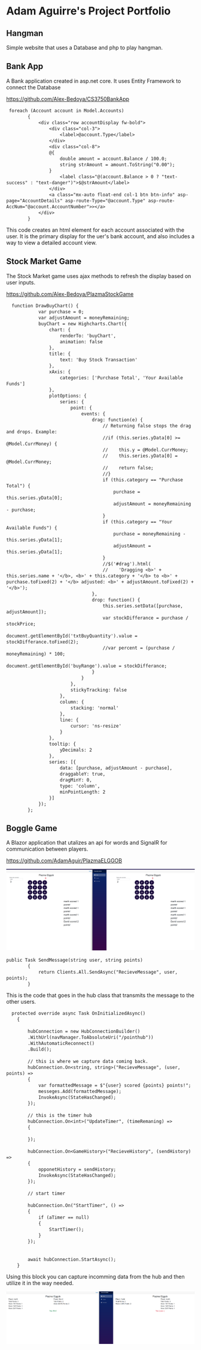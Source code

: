 # Adam Aguirre's Project Portfolio

## Hangman

Simple website that uses a Database and php to play hangman.

## Bank App

A Bank application created in asp.net core. It uses Entity Framework to connect the Database

https://github.com/Alex-Bedoya/CS3750BankApp

````
 foreach (Account account in Model.Accounts)
        {
            <div class="row accountDisplay fw-bold">
                <div class="col-3">
                    <label>@account.Type</label>
                </div>
                <div class="col-8">
                @{
                    double amount = account.Balance / 100.0;
                    string strAmount = amount.ToString("0.00");
                }
                    <label class="@(account.Balance > 0 ? "text-success" : "text-danger")">$@strAmount</label>
                </div>
                <a class="mx-auto float-end col-1 btn btn-info" asp-page="AccountDetails" asp-route-Type="@account.Type" asp-route-AccNum="@account.AccountNumber">></a>
            </div>
        }
````

This code creates an html element for each account associated with the user. It is the primary display for the uer's bank account, and also includes a way to view a detailed account view.

## Stock Market Game

The Stock Market game uses ajax methods to refresh the display based on user inputs.

https://github.com/Alex-Bedoya/PlazmaStockGame

````
  function DrawBuyChart() {
            var purchase = 0;
            var adjustAmount = moneyRemaining;
            buyChart = new Highcharts.Chart({
                chart: {
                    renderTo: 'buyChart',
                    animation: false
                },
                title: {
                    text: 'Buy Stock Transaction'
                },
                xAxis: {
                    categories: ['Purchase Total', 'Your Available Funds']
                },
                plotOptions: {
                    series: {
                        point: {
                            events: {
                                drag: function(e) {
                                    // Returning false stops the drag and drops. Example:
                                    //if (this.series.yData[0] >= @Model.CurrMoney) {
                                    //    this.y = @Model.CurrMoney;
                                    //    this.series.yData[0] = @Model.CurrMoney;
                                    //    return false;
                                    //}
                                    if (this.category == "Purchase Total") {
                                        purchase = this.series.yData[0];
                                        adjustAmount = moneyRemaining - purchase;
                                    }
                                    if (this.category == "Your Available Funds") {
                                        purchase = moneyRemaining - this.series.yData[1];
                                        adjustAmount = this.series.yData[1];
                                    }
                                    //$('#drag').html(
                                    //    'Dragging <b>' + this.series.name + '</b>, <b>' + this.category + '</b> to <b>' + purchase.toFixed(2) + '</b> adjusted: <b>' + adjustAmount.toFixed(2) + '</b>');
                                },
                                drop: function() {
                                    this.series.setData([purchase, adjustAmount]);
                                    var stockDifferance = purchase / stockPrice;
                                    document.getElementById('txtBuyQuantity').value = stockDifferance.toFixed(2);
                                    //var percent = (purchase / moneyRemaining) * 100;
                                    document.getElementById('buyRange').value = stockDifferance;
                                }
                            }
                        },
                        stickyTracking: false
                    },
                    column: {
                        stacking: 'normal'
                    },
                    line: {
                        cursor: 'ns-resize'
                    }
                },
                tooltip: {
                    yDecimals: 2
                },
                series: [{
                    data: [purchase, adjustAmount - purchase],
                    draggableY: true,
                    dragMinY: 0,
                    type: 'column',
                    minPointLength: 2
                }]
            });
        };

````

## Boggle Game

A Blazor application that utalizes an api for words and SignalR for communication between players.

https://github.com/AdamAguir/PlazmaELGGOB

![BoggleGame](img/BoggleGame.png)

````
public Task SendMessage(string user, string points)
        {
            return Clients.All.SendAsync("RecieveMessage", user, points);
        }
````

This is the code that goes in the hub class that transmits the message to the other users.

````
  protected override async Task OnInitializedAsync()
    {

        hubConnection = new HubConnectionBuilder()
        .WithUrl(navManager.ToAbsoluteUri("/pointhub"))
        .WithAutomaticReconnect()
        .Build();

        // this is where we capture data coming back.
        hubConnection.On<string, string>("RecieveMessage", (user, points) =>
        {
            var formattedMessage = $"{user} scored {points} points!";
            messeges.Add(formattedMessage);
            InvokeAsync(StateHasChanged);
        });

        // this is the timer hub
        hubConnection.On<int>("UpdateTimer", (timeRemaning) =>
        {

        });

        hubConnection.On<GameHistory>("RecieveHistory", (sendHistory) =>
        {
            opponetHistory = sendHistory;
            InvokeAsync(StateHasChanged);
        });

        // start timer

        hubConnection.On("StartTimer", () =>
        {
            if (aTimer == null)
            {
                StartTimer();
            }
        });


        await hubConnection.StartAsync();
    }

````
Using this block you can capture incomming data from the hub and then utilize it in the way needed.


![BoggleResults](img/BoggleResults.png)